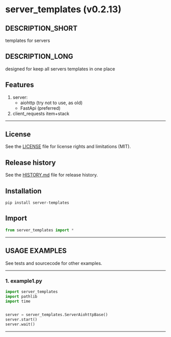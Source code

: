 # server_templates (v0.2.13)

## DESCRIPTION_SHORT
templates for servers

## DESCRIPTION_LONG
designed for keep all servers templates in one place


## Features
1. server:  
	- aiohttp (try not to use, as old)  
	- FastApi (preferred)  
2. client_requests item+stack  


********************************************************************************
## License
See the [LICENSE](LICENSE) file for license rights and limitations (MIT).


## Release history
See the [HISTORY.md](HISTORY.md) file for release history.


## Installation
```commandline
pip install server-templates
```


## Import
```python
from server_templates import *
```


********************************************************************************
## USAGE EXAMPLES
See tests and sourcecode for other examples.

------------------------------
### 1. example1.py
```python
import server_templates
import pathlib
import time


server = server_templates.ServerAiohttpBase()
server.start()
server.wait()
```

********************************************************************************
